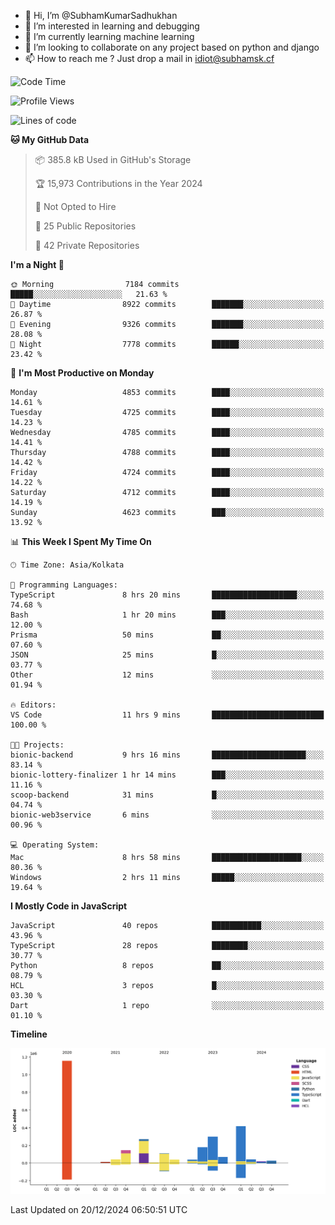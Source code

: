 - 👋 Hi, I’m @SubhamKumarSadhukhan
- 👀 I’m interested in learning and debugging
- 🌱 I’m currently learning machine learning
- 💞️ I’m looking to collaborate on any project based on python and django
- 📫 How to reach me ?
      Just drop a mail in idiot@subhamsk.cf

<!---
SubhamKumarSadhukhan/SubhamKumarSadhukhan is a ✨ special ✨ repository because its `README.md` (this file) appears on your GitHub profile.
You can click the Preview link to take a look at your changes.
--->


<!--START_SECTION:waka-->
![Code Time](http://img.shields.io/badge/Code%20Time-2%2C676%20hrs%2039%20mins-blue)

![Profile Views](http://img.shields.io/badge/Profile%20Views-0-blue)

![Lines of code](https://img.shields.io/badge/From%20Hello%20World%20I%27ve%20Written-2.9%20million%20lines%20of%20code-blue)

**🐱 My GitHub Data** 

> 📦 385.8 kB Used in GitHub's Storage 
 > 
> 🏆 15,973 Contributions in the Year 2024
 > 
> 🚫 Not Opted to Hire
 > 
> 📜 25 Public Repositories 
 > 
> 🔑 42 Private Repositories 
 > 
**I'm a Night 🦉** 

```text
🌞 Morning                7184 commits        █████░░░░░░░░░░░░░░░░░░░░   21.63 % 
🌆 Daytime                8922 commits        ███████░░░░░░░░░░░░░░░░░░   26.87 % 
🌃 Evening                9326 commits        ███████░░░░░░░░░░░░░░░░░░   28.08 % 
🌙 Night                  7778 commits        ██████░░░░░░░░░░░░░░░░░░░   23.42 % 
```
📅 **I'm Most Productive on Monday** 

```text
Monday                   4853 commits        ████░░░░░░░░░░░░░░░░░░░░░   14.61 % 
Tuesday                  4725 commits        ████░░░░░░░░░░░░░░░░░░░░░   14.23 % 
Wednesday                4785 commits        ████░░░░░░░░░░░░░░░░░░░░░   14.41 % 
Thursday                 4788 commits        ████░░░░░░░░░░░░░░░░░░░░░   14.42 % 
Friday                   4724 commits        ████░░░░░░░░░░░░░░░░░░░░░   14.22 % 
Saturday                 4712 commits        ████░░░░░░░░░░░░░░░░░░░░░   14.19 % 
Sunday                   4623 commits        ███░░░░░░░░░░░░░░░░░░░░░░   13.92 % 
```


📊 **This Week I Spent My Time On** 

```text
🕑︎ Time Zone: Asia/Kolkata

💬 Programming Languages: 
TypeScript               8 hrs 20 mins       ███████████████████░░░░░░   74.68 % 
Bash                     1 hr 20 mins        ███░░░░░░░░░░░░░░░░░░░░░░   12.00 % 
Prisma                   50 mins             ██░░░░░░░░░░░░░░░░░░░░░░░   07.60 % 
JSON                     25 mins             █░░░░░░░░░░░░░░░░░░░░░░░░   03.77 % 
Other                    12 mins             ░░░░░░░░░░░░░░░░░░░░░░░░░   01.94 % 

🔥 Editors: 
VS Code                  11 hrs 9 mins       █████████████████████████   100.00 % 

🐱‍💻 Projects: 
bionic-backend           9 hrs 16 mins       █████████████████████░░░░   83.14 % 
bionic-lottery-finalizer 1 hr 14 mins        ███░░░░░░░░░░░░░░░░░░░░░░   11.16 % 
scoop-backend            31 mins             █░░░░░░░░░░░░░░░░░░░░░░░░   04.74 % 
bionic-web3service       6 mins              ░░░░░░░░░░░░░░░░░░░░░░░░░   00.96 % 

💻 Operating System: 
Mac                      8 hrs 58 mins       ████████████████████░░░░░   80.36 % 
Windows                  2 hrs 11 mins       █████░░░░░░░░░░░░░░░░░░░░   19.64 % 
```

**I Mostly Code in JavaScript** 

```text
JavaScript               40 repos            ███████████░░░░░░░░░░░░░░   43.96 % 
TypeScript               28 repos            ████████░░░░░░░░░░░░░░░░░   30.77 % 
Python                   8 repos             ██░░░░░░░░░░░░░░░░░░░░░░░   08.79 % 
HCL                      3 repos             █░░░░░░░░░░░░░░░░░░░░░░░░   03.30 % 
Dart                     1 repo              ░░░░░░░░░░░░░░░░░░░░░░░░░   01.10 % 
```



**Timeline**

![Lines of Code chart](https://raw.githubusercontent.com/SubhamKumarSadhukhan/SubhamKumarSadhukhan/main/assets/bar_graph.png)


 Last Updated on 20/12/2024 06:50:51 UTC
<!--END_SECTION:waka-->
